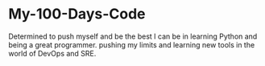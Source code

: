 # My-100-Days-Code
Determined to push myself and be the best I can be in learning Python and being a great programmer. pushing my limits and learning new tools in the world of DevOps and SRE.
